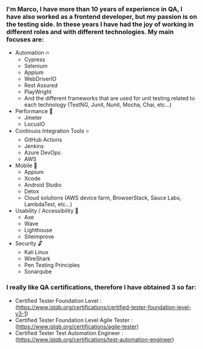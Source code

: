 ### I'm Marco, I have more than 10 years of experience in QA, I have also worked as a frontend developer, but my passion is on the testing side. In these years I have had the joy of working in different roles and with different technologies. My main focuses are:

- Automation 🔥
    - Cypress 
    - Selenium 
    - Appium
    - WebDriverIO 
    - Rest Assured
    - PlayWright
    - And the different frameworks that are used for unit testing related to each technology (TestNG, Junit, Nunit, Mocha, Chai, etc...) 
- Performance 🚀
    - Jmeter 
    - LocusIO
- Continuos Integration Tools ⭐️
    - GitHub Actions 
    - Jenkins
    - Azure DevOps
    - AWS
- Mobile 📱
    - Appium
    - Xcode
    - Android Studio
    - Detox
    - Cloud solutions (AWS device farm, BrowserStack, Sauce Labs, LambdaTest, etc…)
- Usability / Accessibility 👀
    - Axe
    - Wave
    - Lighthouse
    - Siteimprove
- Security 🔓
    - Kali Linux
    - WireShark
    - Pen Testing Principles
    - Sonarqube

### I really like QA certifications, therefore I have obtained 3 so far:

- Certified Tester Foundation Level : (https://www.istqb.org/certifications/certified-tester-foundation-level-v3-1)
- Certified Tester Foundation Level Agile Tester : (https://www.istqb.org/certifications/agile-tester)
- Certified Tester Test Automation Engineer : (https://www.istqb.org/certifications/test-automation-engineer)
